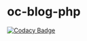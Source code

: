 # oc-blog-php

[![Codacy Badge](https://api.codacy.com/project/badge/Grade/8c0da13dff11410789512a846467b98f)](https://app.codacy.com/gh/mrstan3772/oc-blog-php?utm_source=github.com&utm_medium=referral&utm_content=mrstan3772/oc-blog-php&utm_campaign=Badge_Grade_Settings)